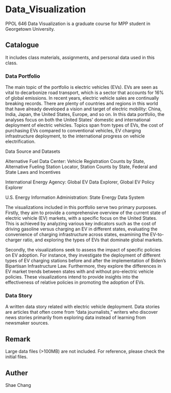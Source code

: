# Data_Visualization

PPOL 646 Data Visualization is a graduate course for MPP student in Georgetown University. 

## Catalogue

It includes class materials, assignments, and personal data used in this class.

### Data Portfolio

The main topic of the portfolio is electric vehicles (EVs). EVs are seen as vital to decarbonize road transport, which is a sector that accounts for 16% of global emissions. In recent years, electric vehicle sales are continually breaking records. There are plenty of countries and regions in this world that have already developed a vision and target of electric mobility: China, India, Japan, the United States, Europe, and so on. In this data portfolio, the analyses focus on both the United States' domestic and international deployment of electric vehicles. Topics span from types of EVs, the cost of purchasing EVs compared to conventional vehicles, EV charging infrastructure deployment, to the international progress on vehicle electrification.

Data Source and Datasets

Alternative Fuel Data Center: Vehicle Registration Counts by State, Alternative Fueling Station Locator, Station Counts by State, Federal and State Laws and Incentives

International Energy Agency: Global EV Data Explorer, Global EV Policy Explorer

U.S. Energy Information Administration: State Energy Data System

The visualizations included in this portfolio serve two primary purposes. Firstly, they aim to provide a comprehensive overview of the current state of electric vehicle (EV) markets, with a specific focus on the United States. This is achieved by analyzing various key indicators such as the cost of driving gasoline versus charging an EV in different states, evaluating the convenience of charging infrastructure across states, examining the EV-to-charger ratio, and exploring the types of EVs that dominate global markets.

Secondly, the visualizations seek to assess the impact of specific policies on EV adoption. For instance, they investigate the deployment of different types of EV charging stations before and after the implementation of Biden’s Bipartisan Infrastructure Law. Furthermore, they explore the differences in EV market trends between states with and without pro-electric vehicle policies. These visualizations intend to provide insights into the effectiveness of relative policies in promoting the adoption of EVs.

### Data Story

A written data story related with electric vehicle deployment. Data stories are articles that often come from “data journalists,” writers who discover news stories primarily from exploring data instead of learning from newsmaker sources.

## Remark

Large data files (>100MB) are not included. For reference, please check the initial files.

## Auther

Shae Chang
